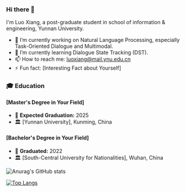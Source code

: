 ### Hi there 👋

I'm Luo Xiang, a post-graduate student in school of information & engineering, Yunnan University.

- 🔭 I’m currently working on Natural Language Processing, especially Task-Oriented Dialogue and Multimodal.
- 🌱 I’m currently learning Dialogue State Tracking (DST).
- 📫 How to reach me: luoxiang@mail.ynu.edu.cn
- ⚡ Fun fact: [Interesting Fact about Yourself]

  
### 🎓 Education

#### [Master's Degree in Your Field]
- 📅 **Expected Graduation:** 2025
- 🏛️ [Yunnan University], Kunming, China

#### [Bachelor's Degree in Your Field]
- 📅 **Graduated:** 2022
- 🏛️ [South-Central University for Nationalities], Wuhan, China



![Anurag's GitHub stats](https://github-readme-stats.vercel.app/api?username=suntea233&show_icons=true&theme=ambient_gradient)

[![Top Langs](https://github-readme-stats.vercel.app/api/top-langs/?username=suntea233)](https://github.com/anuraghazra/github-readme-stats)

<!--
**your-username/your-username** is a ✨ _special_ ✨ repository because its `README.md` (this file) appears on your GitHub profile.
-->

